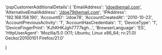 'pspCustomerAdditionalDetails':{
    'EmailAddress': 'jdoe@email.com',
    'AlternativeEmailAddress': 'Jdoe79@email.com',
    'IPAddress': '192.168.158.190',
    'AccountID': 'Jdoe78',
    'AccountCreatedAt': '2010-10-23',
    'AccountPreviousActivity': '1',
    'AccountHasCredentials': '1',
    'DeviceType': '1',
    'DeviceFingerPrint': 'KJhKHKJgh7777kgh...',
    'BrowserLanguage': 'ES',
    'HttpUserAgent': 'Mozilla/5.0 (X11; Ubuntu; Linux x86_64; rv:21.0) Gecko/20100101 Firefox/21.0'

}